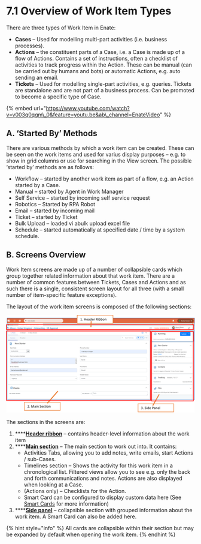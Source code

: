 # 7.1 Overview of Work Item Types

There are three types of Work Item in Enate:

* **Cases** – Used for modelling multi-part activities \(i.e. business processes\).
* **Actions** – the constituent parts of a Case, i.e. a Case is made up of a flow of Actions. Contains a set of instructions, often a checklist of activities to track progress within the Action. These can be manual \(can be carried out by humans and bots\) or automatic Actions, e.g. auto sending an email.
* **Tickets** – Used for modelling single-part activities, e.g. queries. Tickets are standalone and are not part of a business process. Can be promoted to become a specific type of Case.

{% embed url="https://www.youtube.com/watch?v=v003q0qgm\_0&feature=youtu.be&ab\_channel=EnateVideo" %}

## A. ‘Started By’ Methods

There are various methods by which a work item can be created. These can be seen on the work items and used for varius display purposes – e.g. to show in grid columns or use for searching in the View screen. The possible ‘started by’ methods are as follows:

* Workflow – started by another work item as part of a flow, e.g. an Action started by a Case.
* Manual – started by Agent in Work Manager
* Self Service – started by incoming self service request
* Robotics – Started by RPA Robot
* Email – started by incoming mail
* Ticket – started by Ticket
* Bulk Upload – loaded vi abulk upload excel file
* Schedule – started automatically at specified date / time by a system schedule.

## B. Screens Overview

Work Item screens are made up of a number of collapsible cards which group together related information about that work item. There are a number of common features between Tickets, Cases and Actions and as such there is a single, consistent screen layout for all three \(with a small number of item-specific feature exceptions\).

The layout of the work item screens is composed of the following sections:

![](../.gitbook/assets/7.2-screen-sections.png)

The sections in the screens are:

1. \*\*\*\*[**Header ribbon**](7.3-header-ribbon.md) – contains header-level information about the work item
2. \*\*\*\*[**Main section**](7.4-main-section-the-activities-tabs.md) – The main section to work out into. It contains:
   * Activities Tabs, allowing you to add notes, write emails, start Actions / sub-Cases.
   * Timelines section – Shows the activity for this work item in a chronological list. Filtered views allow you to see e.g. only the back and forth communications and notes. Actions are also displayed when looking at a Case.
   * \(Actions only\) – Checklists for the Action.
   * Smart Card can be configured to display custom data here \(See [Smart Cards](7.13-smart-cards.md) for more information\)
3. \*\*\*\*[**Side panel**](7.8-side-panel.md) – collapsible section with grouped information about the work item. A Smart Card can also be added here.

{% hint style="info" %}
All cards are collapsible within their section but may be expanded by default when opening the work item.
{% endhint %}

